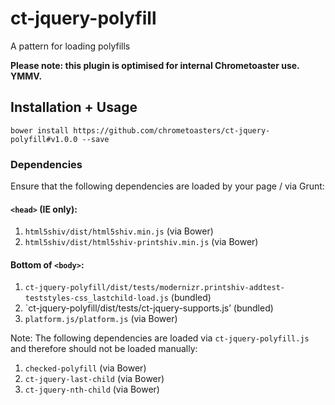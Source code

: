 ct-jquery-polyfill
==================

A pattern for loading polyfills

__Please note: this plugin is optimised for internal Chrometoaster use. YMMV.__

## Installation + Usage

    bower install https://github.com/chrometoasters/ct-jquery-polyfill#v1.0.0 --save

### Dependencies

Ensure that the following dependencies are loaded by your page / via Grunt:

#### `<head>` (IE only):

1. `html5shiv/dist/html5shiv.min.js` (via Bower)
1. `html5shiv/dist/html5shiv-printshiv.min.js` (via Bower)

#### Bottom of `<body>`:

1. `ct-jquery-polyfill/dist/tests/modernizr.printshiv-addtest-teststyles-css_lastchild-load.js` (bundled)
1. `ct-jquery-polyfill/dist/tests/ct-jquery-supports.js’ (bundled)
1. `platform.js/platform.js` (via Bower)

Note: The following dependencies are loaded via `ct-jquery-polyfill.js` and therefore should not be loaded manually:

1. `checked-polyfill` (via Bower)
1. `ct-jquery-last-child` (via Bower)
1. `ct-jquery-nth-child` (via Bower)